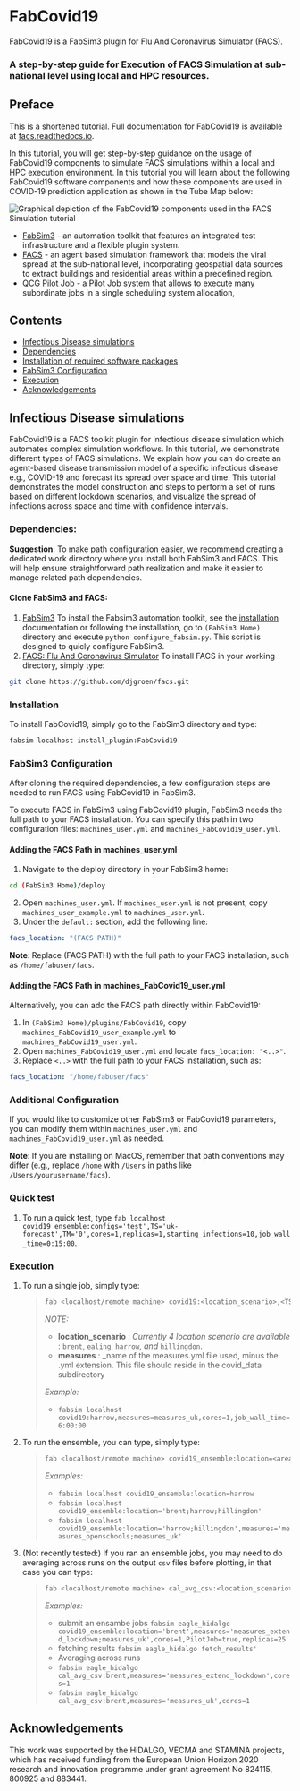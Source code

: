 
# FabCovid19
FabCovid19 is a FabSim3 plugin for Flu And Coronavirus Simulator (FACS). 
### A step-by-step guide for Execution of FACS Simulation at sub-national level using local and HPC resources.

## Preface

This is a shortened tutorial. Full documentation for FabCovid19 is available at [facs.readthedocs.io](https://facs.readthedocs.io).

In this tutorial, you will get step-by-step guidance on the usage of FabCovid19 components to simulate FACS simulations within a local and HPC execution environment. In this tutorial you will learn about the following FabCovid19 software components and how these components are used in COVID-19 prediction application as shown in the Tube Map below:

![Graphical depiction of the FabCovid19 components used in the FACS Simulation tutorial](https://raw.githubusercontent.com/djgroen/FabCovid19/master/FabCovid19Map.png)

-   [FabSim3](https://fabsim3.readthedocs.io/) - an automation toolkit that features an integrated test infrastructure and a flexible plugin system. 
-   [FACS](https://github.com/djgroen/facs/blob/master/README.md) - an agent based simulation framework that models the viral spread at the sub-national level, incorporating geospatial data sources to extract buildings and residential areas within a predefined region.
-   [QCG Pilot Job](https://wiki.vecma.eu/qcg-pilotjobs) - a Pilot Job system that allows to execute many subordinate jobs in a single scheduling system allocation,

## Contents
  * [Infectious Disease simulations](#infectious-disease-simulations)
  * [Dependencies](#Dependencies)
  * [Installation of required software packages](#installation)
  * [FabSim3 Configuration](#fabSim3-configuration)
  * [Execution](#execution)
  * [Acknowledgements](#acknowledgements)
  
## Infectious Disease simulations
FabCovid19 is a FACS toolkit plugin for infectious disease simulation which automates complex simulation workflows. In this tutorial, we demonstrate different types of FACS simulations. We explain how you can do create an agent-based disease transmission model of a specific infectious disease e.g., COVID-19 and forecast its spread over space and time. This tutorial demonstrates the model construction and steps to perform a set of runs based on different lockdown scenarios, and visualize the spread of infections across space and time with confidence intervals. 

### Dependencies:

**Suggestion**: To make path configuration easier, we recommend creating a dedicated work directory where you install both FabSim3 and FACS. This will help ensure straightforward path realization and make it easier to manage related path dependencies.

#### Clone FabSim3 and FACS:

1. [FabSim3](https://github.com/djgroen/FabSim3.git)
To install the Fabsim3 automation toolkit, see the [installation](https://fabsim3.readthedocs.io/en/latest/installation.html#installing-fabsim3) documentation or following the installation, go to `(FabSim3 Home)` directory and execute `python configure_fabsim.py`. This script is designed to quicly configure FabSim3.
2. [FACS: Flu And Coronavirus Simulator](https://github.com/djgroen/facs) 
To install FACS in your working directory, simply type:
```bash
git clone https://github.com/djgroen/facs.git
``` 

### Installation
To install FabCovid19, simply go to the FabSim3 directory and type:

```bash
fabsim localhost install_plugin:FabCovid19
```

### FabSim3 Configuration
After cloning the required dependencies, a few configuration steps are needed to run FACS using FabCovid19 in FabSim3.

To execute FACS in FabSim3 using FabCovid19 plugin, FabSim3 needs the full path to your FACS installation. You can specify this path in two configuration files: `machines_user.yml` and `machines_FabCovid19_user.yml`.

#### Adding the FACS Path in machines_user.yml
1. Navigate to the deploy directory in your FabSim3 home:
```bash
cd (FabSim3 Home)/deploy
```
2. Open `machines_user.yml`. If `machines_user.yml` is not present, copy `machines_user_example.yml` to `machines_user.yml`.
3. Under the `default:` section, add the following line:
```yaml
facs_location: "(FACS PATH)"
```
**Note**: Replace (FACS PATH) with the full path to your FACS installation, such as `/home/fabuser/facs`.

#### Adding the FACS Path in machines_FabCovid19_user.yml
Alternatively, you can add the FACS path directly within FabCovid19:

1. In `(FabSim3 Home)/plugins/FabCovid19`, copy `machines_FabCovid19_user_example.yml` to `machines_FabCovid19_user.yml`.
2. Open `machines_FabCovid19_user.yml` and locate `facs_location: "<..>"`.
3. Replace `<..>` with the full path to your FACS installation, such as:

```yaml
facs_location: "/home/fabuser/facs"
```

### Additional Configuration
If you would like to customize other FabSim3 or FabCovid19 parameters, you can modify them within `machines_user.yml` and `machines_FabCovid19_user.yml` as needed.

**Note**: If you are installing on MacOS, remember that path conventions may differ (e.g., replace `/home` with `/Users` in paths like `/Users/yourusername/facs`).

### Quick test
1. To run a quick test, type `fab localhost covid19_ensemble:configs='test',TS='uk-forecast',TM='0',cores=1,replicas=1,starting_infections=10,job_wall_time=0:15:00`.
  
### Execution
1. To run a single job, simply type:
	>``` sh
	> fab <localhost/remote machine> covid19:<location_scenario>,<TS=transition scenario>,<TM=transition mode>,[outdir=output directory]
	> ```   
	> _NOTE:_
	> 	- **location_scenario** : _Currently 4 location scenario are available_ : `brent`, `ealing`, `harrow`, _and_ `hillingdon`.
	> 	- **measures** : _name of the measures.yml file used, minus the .yml extension. This file should reside in the covid_data subdirectory
	>
	> _Example:_
	>	-  `fabsim localhost covid19:harrow,measures=measures_uk,cores=1,job_wall_time=6:00:00` 	

2. To run the ensemble, you can type, simply type:
	>``` sh
	> fab <localhost/remote machine> covid19_ensemble:location=<area_name>[,measures=measure file name list]
	> ```   
	> _Examples:_
	> 	-  `fabsim localhost covid19_ensemble:location=harrow`
	> 	-  `fabsim localhost covid19_ensemble:location='brent;harrow;hillingdon'`
	> 	-  `fabsim localhost covid19_ensemble:location='harrow;hillingdon',measures='measures_openschools;measures_uk'`	
	> 	
3. (Not recently tested:) If you ran an ensemble jobs, you may need to do averaging across runs on the output `csv` files before plotting, in that case you can type:
   >``` sh
	> fab <localhost/remote machine> cal_avg_csv:<location_scenario>,<TS=transition scenario>,<TM=transition mode>
	> ```   
	> _Examples:_
	> 	- submit an ensambe jobs
	>       `fabsim eagle_hidalgo covid19_ensemble:location='brent',measures='measures_extend_lockdown;measures_uk',cores=1,PilotJob=true,replicas=25`
	>    - fetching results 
	> 	 `fabsim eagle_hidalgo fetch_results'`
	>   -  Averaging across runs 
	> 	-  `fabsim eagle_hidalgo cal_avg_csv:brent,measures='measures_extend_lockdown',cores=1`
	> 	-  `fabsim eagle_hidalgo cal_avg_csv:brent,measures='measures_uk',cores=1`		
	> 	

## Acknowledgements

This work was supported by the HiDALGO, VECMA and STAMINA projects, which has received funding from the European Union Horizon 2020 research and innovation programme under grant agreement No 824115, 800925 and 883441.
